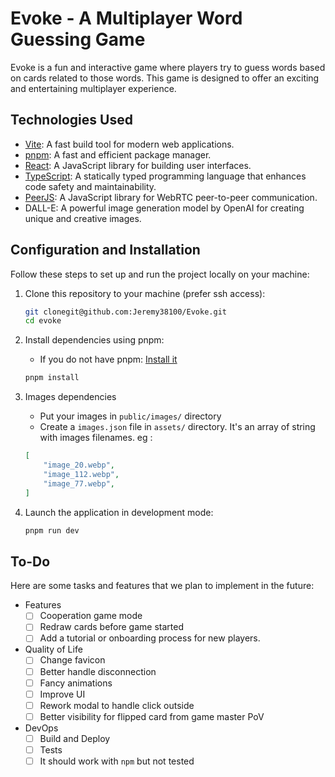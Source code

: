 # Evoke - A Multiplayer Word Guessing Game

Evoke is a fun and interactive game where players try to guess words based on cards related to those words. This game is designed to offer an exciting and entertaining multiplayer experience.

## Technologies Used

- [Vite](https://vitejs.dev/): A fast build tool for modern web applications.
- [pnpm](https://pnpm.io/): A fast and efficient package manager.
- [React](https://reactjs.org/): A JavaScript library for building user interfaces.
- [TypeScript](https://www.typescriptlang.org/): A statically typed programming language that enhances code safety and maintainability.
- [PeerJS](https://peerjs.com/): A JavaScript library for WebRTC peer-to-peer communication.
- DALL-E: A powerful image generation model by OpenAI for creating unique and creative images.

## Configuration and Installation

Follow these steps to set up and run the project locally on your machine:

1. Clone this repository to your machine (prefer ssh access):

   ```bash
   git clonegit@github.com:Jeremy38100/Evoke.git
   cd evoke
   ```
2. Install dependencies using pnpm:

   - If you do not have pnpm: [Install it](https://pnpm.io/installation)

   ```bash
   pnpm install
   ```
3. Images dependencies

   - Put your images in `public/images/` directory
   - Create a `images.json` file in `assets/` directory. It's an array of string with images filenames. eg :

   ```json
   [
       "image_20.webp",
       "image_112.webp",
       "image_77.webp",
   ]
   ```
4. Launch the application in development mode:

   ```bash
   pnpm run dev
   ```

## To-Do

Here are some tasks and features that we plan to implement in the future:

- Features
  - [ ] Cooperation game mode
  - [ ] Redraw cards before game started
  - [ ] Add a tutorial or onboarding process for new players.
- Quality of Life
  - [ ] Change favicon
  - [ ] Better handle disconnection
  - [ ] Fancy animations
  - [ ] Improve UI
  - [ ] Rework modal to handle click outside
  - [ ] Better visibility for flipped card from game master PoV
- DevOps
  - [ ] Build and Deploy
  - [ ] Tests
  - [ ] It should work with `npm` but not tested
